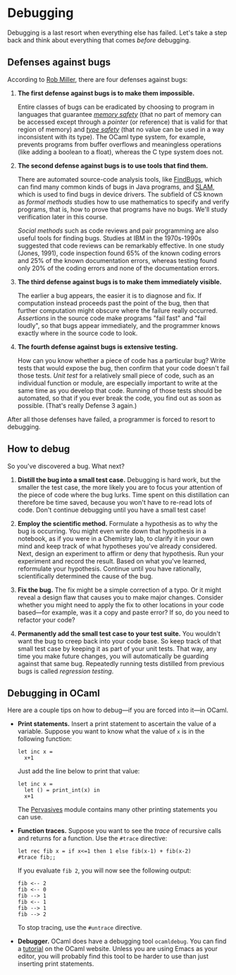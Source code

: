 # Debugging

Debugging is a last resort when everything else has failed. Let's take a
step back and think about everything that comes *before* debugging.

## Defenses against bugs

According to [Rob Miller](https://stellar.mit.edu/S/course/6/fa08/6.005/courseMaterial/topics/topic3/lectureNotes/Debugging/Debugging.pdf),
there are four defenses against bugs:

1.  **The first defense against bugs is to make them impossible.**

    Entire classes of bugs can be eradicated by choosing to program in
    languages that guarantee *[memory
    safety](http://www.pl-enthusiast.net/2014/07/21/memory-safety/)*
    (that no part of memory can be accessed except through a *pointer*
    (or reference) that is valid for that region of memory) and *[type
    safety](http://www.pl-enthusiast.net/2014/08/05/type-safety/)* (that
    no value can be used in a way inconsistent with its type). The OCaml
    type system, for example, prevents programs from buffer overflows
    and meaningless operations (like adding a boolean to a float),
    whereas the C type system does not.

2.  **The second defense against bugs is to use tools that find them.**

    There are automated source-code analysis tools, like
    [FindBugs](http://findbugs.sourceforge.net/), which can find many
    common kinds of bugs in Java programs, and
    [SLAM](http://research.microsoft.com/en-us/projects/slam/), which is
    used to find bugs in device drivers. The subfield of CS known as
    *formal methods* studies how to use mathematics to specify and
    verify programs, that is, how to prove that programs have no bugs.
    We'll study verification later in this course. 
    
    *Social methods* such as code reviews and pair programming are also
    useful tools for finding bugs. Studies at IBM in the 1970s-1990s
    suggested that code reviews can be remarkably effective. In one
    study (Jones, 1991), code inspection found 65% of the known coding
    errors and 25% of the known documentation errors, whereas testing
    found only 20% of the coding errors and none of the documentation
    errors.

3.  **The third defense against bugs is to make them immediately
    visible.**

    The earlier a bug appears, the easier it is to diagnose and fix. If
    computation instead proceeds past the point of the bug, then that
    further computation might obscure where the failure really occurred.
    *Assertions* in the source code make programs "fail fast" and "fail
    loudly", so that bugs appear immediately, and the programmer knows
    exactly where in the source code to look.

4.  **The fourth defense against bugs is extensive testing.**

    How can you know whether a piece of code has a particular bug? Write
    tests that would expose the bug, then confirm that your code doesn't
    fail those tests. *Unit test* for a relatively small piece of code,
    such as an individual function or module, are especially important
    to write at the same time as you develop that code. Running of those
    tests should be automated, so that if you ever break the code, you
    find out as soon as possible. (That's really Defense 3 again.)

After all those defenses have failed, a programmer is forced
to resort to debugging.

## How to debug 

So you've discovered a bug. What next?

1.  **Distill the bug into a small test case.** Debugging is hard work,
    but the smaller the test case, the more likely you are to focus your
    attention of the piece of code where the bug lurks. Time spent on
    this distillation can therefore be time saved, because you won't
    have to re-read lots of code. Don't continue debugging until you
    have a small test case!
    
2.  **Employ the scientific method.** Formulate a hypothesis as to why
    the bug is occurring. You might even write down that hypothesis in a
    notebook, as if you were in a Chemistry lab, to clarify it in your
    own mind and keep track of what hypotheses you've already
    considered. Next, design an experiment to affirm or deny that
    hypothesis. Run your experiment and record the result. Based on what
    you've learned, reformulate your hypothesis. Continue until you have
    rationally, scientifically determined the cause of the bug.
    
3.  **Fix the bug.** The fix might be a simple correction of a typo. Or
    it might reveal a design flaw that causes you to make major changes.
    Consider whether you might need to apply the fix to other locations
    in your code based—for example, was it a copy and paste error? If
    so, do you need to refactor your code?
    
4.  **Permanently add the small test case to your test suite.** You
    wouldn't want the bug to creep back into your code base. So keep
    track of that small test case by keeping it as part of your unit
    tests. That way, any time you make future changes, you will
    automatically be guarding against that same bug. Repeatedly running
    tests distilled from previous bugs is called *regression testing*.

## Debugging in OCaml

Here are a couple tips on how to debug&mdash;if you are forced into it&mdash;in
OCaml.

-   **Print statements.** Insert a print statement to ascertain the
    value of a variable. Suppose you want to know what the value of `x`
    is in the following function:

        let inc x = 
          x+1

    Just add the line below to print that value:

        let inc x = 
          let () = print_int(x) in
    	  x+1

    The [Pervasives](http://caml.inria.fr/pub/docs/manual-ocaml/libref/Pervasives.html)
    module contains many other printing statements you can use.

-   **Function traces.** Suppose you want to see the *trace* of
    recursive calls and returns for a function. Use the `#trace`
    directive:

        let rec fib x = if x<=1 then 1 else fib(x-1) + fib(x-2)
        #trace fib;;

    If you evaluate `fib 2`, you will now see the following output:

        fib <-- 2
        fib <-- 0
        fib --> 1                                                                       
        fib <-- 1
        fib --> 1
        fib --> 2

    To stop tracing, use the `#untrace` directive.

-   **Debugger.** OCaml does have a debugging tool `ocamldebug`.
    You can find a [tutorial](https://ocaml.org/learn/tutorials/debug.html#The-OCaml-debugger)
    on the OCaml website.  Unless you are using Emacs as your editor,
    you will probably find this tool to be harder to use than just
    inserting print statements.
